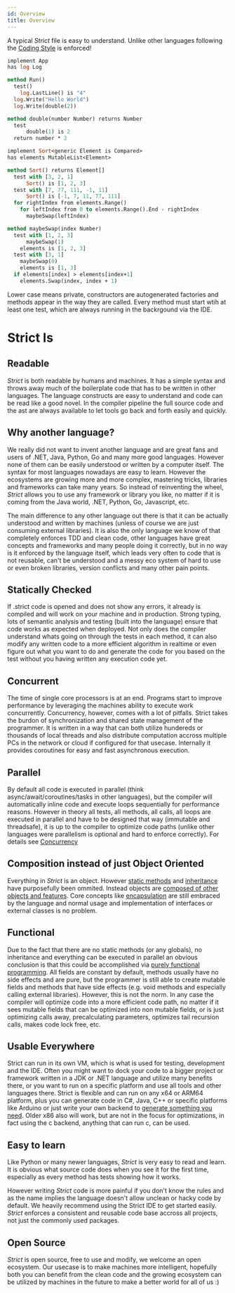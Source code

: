 ```yaml
---
id: Overview
title: Overview
---
```


A typical _Strict_ file is easy to understand. Unlike other languages following the [Coding Style](CodingStyle.md) is enforced!

```ocaml
implement App
has log Log

method Run()
  test()
    log.LastLine() is "4"
  log.Write("Hello World")
  log.Write(double(2))

method double(number Number) returns Number
  test
	  double(1) is 2
  return number * 2
```

```ocaml
implement Sort<generic Element is Compared>
has elements MutableList<Element>

method Sort() returns Element[]
  test with [3, 2, 1]
	  Sort() is [1, 2, 3]
  test with [7, 77, 111, -1, 11]
	  Sort() is [-1, 7, 11, 77, 111]
  for rightIndex from elements.Range()
    for leftIndex from 0 to elements.Range().End - rightIndex
      maybeSwap(leftIndex)

method maybeSwap(index Number)
  test with [1, 2, 3]
	  maybeSwap(1)
    elements is [1, 2, 3]
  test with [3, 1]
    maybeSwap(0)
    elements is [1, 3]
  if elements[index] > elements[index+1]
    elements.Swap(index, index + 1)
```

Lower case means private, constructors are autogenerated factories and methods appear in the way they are called. Every method must start wtih at least one test, which are always running in the backrgound via the IDE.

# Strict Is

## Readable

_Strict_ is both readable by humans and machines. It has a simple syntax and throws away much of the boilerplate
code that has to be written in other languages. The language constructs are easy to understand and code can be
read like a good novel. In the compiler pipeline the full source code and the ast are always available to let tools go back and forth easily and quickly.

## Why another language?

We really did not want to invent another language and are great fans and users of .NET, Java, Python, Go and many more good languages. However none of them can be easily understood or written by a computer itself. The syntax for most languages nowadays are easy to learn. However the ecosystems are growing more and more complex, mastering tricks, libraries and frameworks can take many years. So instead of reinventing the wheel, _Strict_ allows you to use any framework or library you like, no matter if it is coming from the Java world, .NET, Python, Go, Javascript, etc.

The main difference to any other language out there is that it can be actually understood and written by machines (unless of course we are just consuming external libraries). It is also the only language we know of that completely enforces TDD and clean code, other languages have great concepts and frameworks and many people doing it correctly, but in no way is it enforced by the language itself, which leads very often to code that is not reusable, can't be understood and a messy eco system of hard to use or even broken libraries, version conflicts and many other pain points.

## Statically Checked

If .strict code is opened and does not show any errors, it already is compiled and will work on your machine and in production. Strong typing, lots of semantic analysis and
testing (built into the language) ensure that code works as expected when deployed. Not only does the compiler understand whats going on through the tests in each method, it can also modify any written code to a more efficient algorithm in realtime or even figure out what you want to do and generate the code for you based on the test without you having written any execution code yet.

## Concurrent

The time of single core processors is at an end. Programs start to improve performance by leveraging the
machines ability to execute work concurrently. Concurrency, however, comes with a lot of pitfalls. Strict
takes the burdon of synchronization and shared state management of the programmer. It is written in a way that can both utilize hundereds or thousands of local threads and also distribute computation accross multiple PCs in the network or cloud if configured for that usecase. Internally it provides coroutines for easy and fast asynchronous execution.

## Parallel

By default all code is executed in parallel (think async/await/coroutines/tasks in other languages), but the compiler will automatically inline code and execute loops sequentially for performance reasons. However in theory all tests, all methods, all calls, all loops are executed in parallel and have to be designed that way (immutable and threadsafe), it is up to the compiler to optimize code paths (unlike other languages were parallelism is optional and hard to enforce correctly). For details see [Concurrency](Concurrency.md)

## Composition instead of just Object Oriented

Everything in _Strict_ is an object. However [static methods](<https://en.wikipedia.org/wiki/Method_(computer_programming)#Static_methods>) and [inheritance](<https://en.wikipedia.org/wiki/Inheritance_(object-oriented_programming)>) have purposefully been ommited. Instead objects are [composed of other objects and features](https://en.wikipedia.org/wiki/Component-based_software_engineering). Core concepts like [encapsulation](<https://en.wikipedia.org/wiki/Encapsulation_(computer_programming)>) are still embraced by the language and normal usage and implementation of interfaces or external classes is no problem.

## Functional

Due to the fact that there are no static methods (or any globals), no inheritance and everything can be executed in parallel an obvious conclusion is that this could be accomplished via [purely functional programming](https://en.wikipedia.org/wiki/Purely_functional_programming). All fields are constant by default, methods usually have no side effects and are pure, but the programmer is still able to create mutable fields and methods that have side effects (e.g. void methods and especially calling external libraries). However, this is not the norm. In any case the compiler will optimize code into a more efficient code path, no matter if it sees mutable fields that can be optimized into non mutable fields, or is just optimizing calls away, precalculating parameters, optimizes tail recursion calls, makes code lock free, etc.

## Usable Everywhere

Strict can run in its own VM, which is what is used for testing, development and the IDE. Often you might want to dock your code to a bigger project or framework written in a JDK or .NET language and utilize many benefits there, or you want to run on a specific platform and use all tools and other languages there. Strict is flexible and can run on any x64 or ARM64 platform, plus you can generate code in C#, Java, C++ or specific platforms like Arduino or just write your own backend to [generate something you need](https://en.wikipedia.org/wiki/Domain-specific_language). Older x86 also will work, but are not in the focus for optimizations, in fact using the c backend, anything that can run c, can be used.

## Easy to learn

Like Python or many newer languages, _Strict_ is very easy to read and learn. It is obvious what source code does when you see it for the first time, especially as every method has tests showing how it works.

However writing _Strict_ code is more painful if you don't know the rules and as the name implies the language doesn't allow unclean or hacky code by default. We heavily recommend using the Strict IDE to get started easily. _Strict_ enforces a consistent and reusable code base accross all projects, not just the commonly used packages.

## Open Source

_Strict_ is open source, free to use and modify, we welcome an open ecosystem. Our usecase is to make machines more intelligent, hopefully both you can benefit from the clean code and the growing ecosystem can be utilized by machines in the future to make a better world for all of us :)
